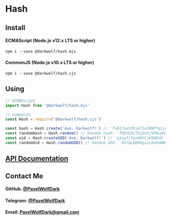 # Hash
## Install
#### ECMAScript (Node.js v12.x LTS or higher)
`npm i --save @darkwolf/hash.mjs`
#### CommonJS (Node.js v10.x LTS or higher)
`npm i --save @darkwolf/hash.cjs`
## Using
```javascript
// ECMAScript
import Hash from '@darkwolf/hash.mjs'

// CommonJS
const Hash = require('@darkwolf/hash.cjs')

const hash = Hash.create('Ave, Darkwolf!') // 'Tv617ueSfKje71a7RNPTq1zgfjTpx68tCjKQKBzQbWfidQvZUVZH7emRmqvFgKe3'
const randomHash = Hash.random() // Random hash: '7UEYU2L7DjDntjSPBcpHXn7qLEDR6gzzL8aheWWqLeaJfVbCU5PGT5JMQob8d18G'
const uid = Hash.createUID('Ave, Darkwolf!') // 'q1zgfjTpx68tCjKQKBzQ'
const randomUid = Hash.randomUID() // Random UID: 'Xn7qLEDR6gzzL8aheWWq'
```
## [API Documentation](https://github.com/Darkwolf/node-hash/blob/master/docs/API.md)
## Contact Me
#### GitHub: [@PavelWolfDark](https://github.com/PavelWolfDark)
#### Telegram: [@PavelWolfDark](https://t.me/PavelWolfDark)
#### Email: [PavelWolfDark@gmail.com](mailto:PavelWolfDark@gmail.com)
